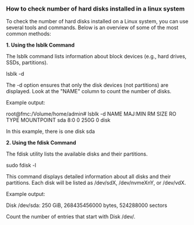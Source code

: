 ### How to check number of hard disks installed in a linux system

To check the number of hard disks installed on a Linux system, you can use several tools and commands. Below is an overview of some of the most common methods:

**1. Using the lsblk Command**

The lsblk command lists information about block devices (e.g., hard drives, SSDs, partitions).

lsblk -d


The -d option ensures that only the disk devices (not partitions) are displayed.
Look at the "NAME" column to count the number of disks.

Example output:

root@fmc:/Volume/home/admin# lsblk -d
NAME MAJ:MIN RM  SIZE RO TYPE MOUNTPOINT
sda    8:0    0  250G  0 disk 

In this example, there is one disk sda

**2. Using the fdisk Command**

The fdisk utility lists the available disks and their partitions.

sudo fdisk -l

This command displays detailed information about all disks and their partitions.
Each disk will be listed as /dev/sdX, /dev/nvmeXnY, or /dev/vdX.

Example output:

Disk /dev/sda: 250 GiB, 268435456000 bytes, 524288000 sectors

Count the number of entries that start with Disk /dev/.




